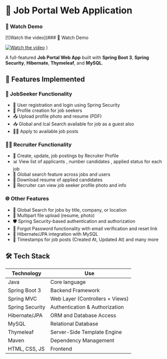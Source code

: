 # 💼 Job Portal Web Application
### 🎥 Watch Demo

[![Watch the video](### 🎥 Watch Demo

[![Watch the video](https://img.youtube.com/vi/<VIDEO_ID>/0.jpg)](https://www.youtube.com/watch?v=<VIDEO_ID>)
)


A full-featured **Job Portal Web App** built with **Spring Boot 3**, **Spring Security**, **Hibernate**, **Thymeleaf**, and **MySQL**.  

## 🚀 Features Implemented

### 👤 JobSeeker Functionality
- 🔐 User registration and login using Spring Security
- 🧾 Profile creation for job seekers
- 📤 Upload profile photo and resume (PDF)
- 📥 Global and lcal Search available for job as a guest also 
- 🧑‍💼 Apply to available job posts

### 🧑‍💼 Recruiter Functionality
- 📝 Create, update, job postings by Recruiter Profile
- 📊 View list of applicants , number candidates , applied status for each job
- 🔎 Global search feature across jobs and users
- 📁 Download resume of applied candidates
- 📸 Recruiter can view job seeker profile photo and info

### 🌐 Other Features
- 🧭 Global Search for jobs by title, company, or location
- 🧾 Multipart file upload (resume, photo)
- 🛡️ Spring Security-based authentication and authorization
- 🔑 Forgot Password functionality with email verification and reset link
- 💾 Hibernate/JPA integration with MySQL
- 📅 Timestamps for job posts (Created At, Updated At) and many more

## 🛠️ Tech Stack

| Technology         | Use                             |
|--------------------|----------------------------------|
| Java               | Core language                   |
| Spring Boot 3      | Backend Framework               |
| Spring MVC         | Web Layer (Controllers + Views) |
| Spring Security    | Authentication & Authorization  |
| Hibernate/JPA      | ORM and Database Access         |
| MySQL              | Relational Database             |
| Thymeleaf          | Server-Side Template Engine     |
| Maven              | Dependency Management           |
| HTML, CSS, JS      | Frontend                        |

